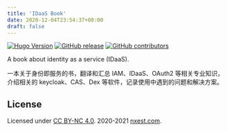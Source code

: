```yaml
---
title: 'IDaaS Book'
date: 2020-12-04T23:54:37+08:00
draft: false
---
```


[![Hugo Version](https://img.shields.io/badge/hugo-0.80-blue.svg)](https://gohugo.io)
[![GitHub release](https://img.shields.io/github/v/release/l10178/idaas-book)](https://github.com/l10178/idaas-book/releases/latest)
[![GitHub contributors](https://img.shields.io/github/contributors/l10178/idaas-book)](https://github.com/l10178/idaas-book/graphs/contributors)

A book about identity as a service (IDaaS).

一本关于身份即服务的书，翻译和汇总 IAM、IDaaS、OAuth2 等相关专业知识，介绍相关的 keycloak、CAS、Dex 等软件，记录使用中遇到的问题和解决方案。

## License

Licensed under [CC BY-NC 4.0](https://creativecommons.org/licenses/by-nc/4.0/). 2020-2021 [nxest.com][].

[nxest.com]: https://www.nxest.com
